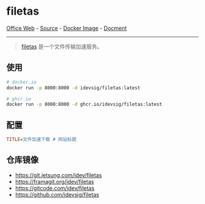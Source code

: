 # filetas

[Office Web][1] - [Source][2] - [Docker Image][3] - [Docment][4]

---

> [filetas][1] 是一个文件传输加速服务。

[1]:https://github.com/idevsig/filetas
[2]:https://github.com/idevsig/filetas
[3]:https://hub.docker.com/r/idevsig/filetas
[4]:https://github.com/idevsig/filetas

## 使用 

```bash
# docker.io
docker run -p 8000:8000 -d idevsig/filetas:latest

# ghcr.io
docker run -p 8000:8000 -d ghcr.io/idevsig/filetas:latest
```

## 配置

```ini
TITLE=文件加速下载 # 网站标题
```

## 仓库镜像
- https://git.jetsung.com/idev/filetas
- https://framagit.org/idev/filetas
- https://gitcode.com/idev/filetas
- https://github.com/idevsig/filetas
